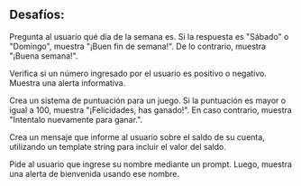 ## Desafíos:

Pregunta al usuario qué día de la semana es. Si la respuesta es "Sábado" o "Domingo", muestra "¡Buen fin de semana!". De lo contrario, muestra "¡Buena semana!".

Verifica si un número ingresado por el usuario es positivo o negativo. Muestra una alerta informativa.

Crea un sistema de puntuación para un juego. Si la puntuación es mayor o igual a 100, muestra "¡Felicidades, has ganado!". En caso contrario, muestra "Intentalo nuevamente para ganar.".

Crea un mensaje que informe al usuario sobre el saldo de su cuenta, utilizando un template string para incluir el valor del saldo.

Pide al usuario que ingrese su nombre mediante un prompt. Luego, muestra una alerta de bienvenida usando ese nombre.
